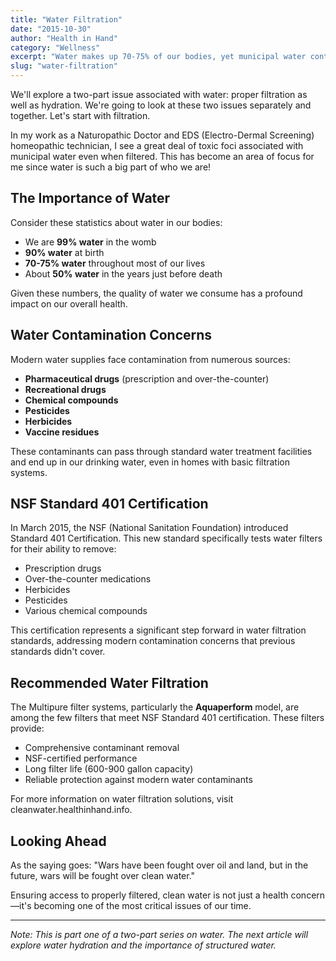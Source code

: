 ```yaml
---
title: "Water Filtration"
date: "2015-10-30"
author: "Health in Hand"
category: "Wellness"
excerpt: "Water makes up 70-75% of our bodies, yet municipal water contains pharmaceuticals, pesticides, and chemicals. Learn about proper water filtration and NSF Standard 401."
slug: "water-filtration"
---
```


We'll explore a two-part issue associated with water: proper filtration as well as hydration. We're going to look at these two issues separately and together. Let's start with filtration.

In my work as a Naturopathic Doctor and EDS (Electro-Dermal Screening) homeopathic technician, I see a great deal of toxic foci associated with municipal water even when filtered. This has become an area of focus for me since water is such a big part of who we are!

## The Importance of Water

Consider these statistics about water in our bodies:

- We are **99% water** in the womb
- **90% water** at birth
- **70-75% water** throughout most of our lives
- About **50% water** in the years just before death

Given these numbers, the quality of water we consume has a profound impact on our overall health.

## Water Contamination Concerns

Modern water supplies face contamination from numerous sources:

- **Pharmaceutical drugs** (prescription and over-the-counter)
- **Recreational drugs**
- **Chemical compounds**
- **Pesticides**
- **Herbicides**
- **Vaccine residues**

These contaminants can pass through standard water treatment facilities and end up in our drinking water, even in homes with basic filtration systems.

## NSF Standard 401 Certification

In March 2015, the NSF (National Sanitation Foundation) introduced Standard 401 Certification. This new standard specifically tests water filters for their ability to remove:

- Prescription drugs
- Over-the-counter medications
- Herbicides
- Pesticides
- Various chemical compounds

This certification represents a significant step forward in water filtration standards, addressing modern contamination concerns that previous standards didn't cover.

## Recommended Water Filtration

The Multipure filter systems, particularly the **Aquaperform** model, are among the few filters that meet NSF Standard 401 certification. These filters provide:

- Comprehensive contaminant removal
- NSF-certified performance
- Long filter life (600-900 gallon capacity)
- Reliable protection against modern water contaminants

For more information on water filtration solutions, visit cleanwater.healthinhand.info.

## Looking Ahead

As the saying goes: "Wars have been fought over oil and land, but in the future, wars will be fought over clean water."

Ensuring access to properly filtered, clean water is not just a health concern—it's becoming one of the most critical issues of our time.

---

*Note: This is part one of a two-part series on water. The next article will explore water hydration and the importance of structured water.*
